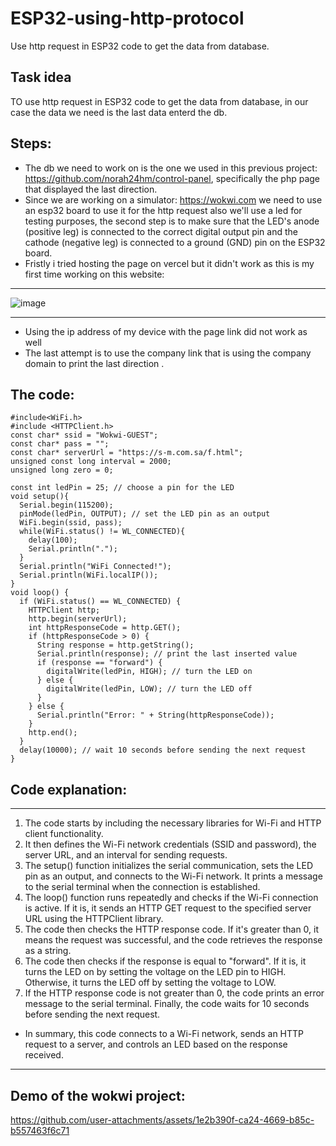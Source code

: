 # ESP32-using-http-protocol
Use http request in ESP32 code to get the data from database.
## Task idea 
TO use http request in ESP32 code to get the data from database, in our case the data we need is the last data enterd the db.
## Steps:
* The db we need to work on is the one we used in this previous project: https://github.com/norah24hm/control-panel, specifically the php page that displayed the last direction.
* Since we are working on a simulator: https://wokwi.com we need to use an esp32 board to use it for the http request also we'll use a led for testing purposes, the second step is to make sure that the LED's anode (positive leg) is connected to the correct digital output pin and the cathode (negative leg) is connected to a ground (GND) pin on the ESP32 board.
* Fristly i tried hosting the page on vercel but it didn't work as this is my first time working on this website:
---------------------------------------------------------------------------------------
![image](https://github.com/user-attachments/assets/581d3178-7a5d-4090-a2f2-b40c2b90f3ec)

---------------------------------------------------------------------------------------
* Using the ip address of my device with the page link did not work as well
* The last attempt is to use the company link that is using the company domain to print the last direction .

## The code: 
```
#include<WiFi.h>
#include <HTTPClient.h>
const char* ssid = "Wokwi-GUEST";
const char* pass = "";
const char* serverUrl = "https://s-m.com.sa/f.html";
unsigned const long interval = 2000;
unsigned long zero = 0;

const int ledPin = 25; // choose a pin for the LED
void setup(){
  Serial.begin(115200);
  pinMode(ledPin, OUTPUT); // set the LED pin as an output
  WiFi.begin(ssid, pass);
  while(WiFi.status() != WL_CONNECTED){
    delay(100);
    Serial.println(".");
  }
  Serial.println("WiFi Connected!");
  Serial.println(WiFi.localIP());
}
void loop() {
  if (WiFi.status() == WL_CONNECTED) {
    HTTPClient http;
    http.begin(serverUrl);
    int httpResponseCode = http.GET();
    if (httpResponseCode > 0) {
      String response = http.getString();
      Serial.println(response); // print the last inserted value
      if (response == "forward") {
        digitalWrite(ledPin, HIGH); // turn the LED on
      } else {
        digitalWrite(ledPin, LOW); // turn the LED off
      }
    } else {
      Serial.println("Error: " + String(httpResponseCode));
    }
    http.end();
  }
  delay(10000); // wait 10 seconds before sending the next request
} 

```
## Code explanation:
----------------------------------------------------------------------------------------
1. The code starts by including the necessary libraries for Wi-Fi and HTTP client functionality.
2. It then defines the Wi-Fi network credentials (SSID and password), the server URL, and an interval for sending requests.
3. The setup() function initializes the serial communication, sets the LED pin as an output, and connects to the Wi-Fi network. It prints a message to the serial terminal when the connection is established.
4. The loop() function runs repeatedly and checks if the Wi-Fi connection is active. If it is, it sends an HTTP GET request to the specified server URL using the HTTPClient library.
5. The code then checks the HTTP response code. If it's greater than 0, it means the request was successful, and the code retrieves the response as a string.
6. The code then checks if the response is equal to "forward". If it is, it turns the LED on by setting the voltage on the LED pin to HIGH. Otherwise, it turns the LED off by setting the voltage to LOW.
7. If the HTTP response code is not greater than 0, the code prints an error message to the serial terminal.
Finally, the code waits for 10 seconds before sending the next request.

* In summary, this code connects to a Wi-Fi network, sends an HTTP request to a server, and controls an LED based on the response received.
----------------------------------------------------------------------------------------
## Demo of the wokwi project:

https://github.com/user-attachments/assets/1e2b390f-ca24-4669-b85c-b557463f6c71





